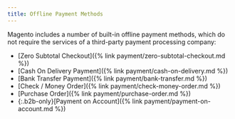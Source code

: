 ```yaml
---
title: Offline Payment Methods
---
```


Magento includes a number of built-in offline payment methods, which do not require the services of a third-party payment processing company:

- [Zero Subtotal Checkout]({% link payment/zero-subtotal-checkout.md %})
- [Cash On Delivery Payment]({% link payment/cash-on-delivery.md %})
- [Bank Transfer Payment]({% link payment/bank-transfer.md %})
- [Check / Money Order]({% link payment/check-money-order.md %})
- [Purchase Order]({% link payment/purchase-order.md %})
- {:.b2b-only}[Payment on Account]({% link payment/payment-on-account.md %})
